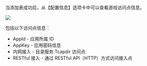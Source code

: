 当添加表成功后，从【配置信息】选项卡中可以查看游戏访问点信息。

![](https://i.imgur.com/b1x3nR2.png)

包括以下访问点信息：

* AppId - 应用所属 ID
* AppKey - 应用密码信息
* 内网接入 - 目录服务 Tcapdir 访问点
* RESTful 接入 - 通过 RESTful API（HTTP）方式访问接入点
